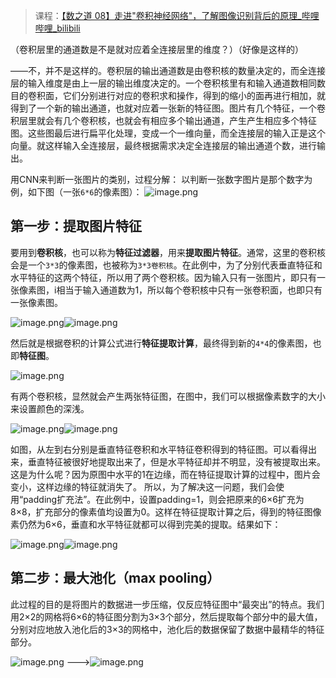 > 课程：[【数之道 08】走进"卷积神经网络"，了解图像识别背后的原理_哔哩哔哩_bilibili](https://www.bilibili.com/video/BV1R5411w715/?spm_id_from=333.788&vd_source=327f3e87e497fe83b3515199232efd15)

（卷积层里的通道数是不是就对应着全连接层里的维度？）（好像是这样的）

——不，并不是这样的。卷积层的输出通道数是由卷积核的数量决定的，而全连接层的输入维度是由上一层的输出维度决定的。一个卷积核里有和输入通道数相同数目的卷积面，它们分别进行对应的卷积求和操作，得到的缩小的面再进行相加，就得到了一个新的输出通道，也就对应着一张新的特征图。图片有几个特征，一个卷积层里就会有几个卷积核，也就会有相应多个输出通道，产生产生相应多个特征图。这些图最后进行扁平化处理，变成一个一维向量，而全连接层的输入正是这个向量。就这样输入全连接层，最终根据需求决定全连接层的输出通道个数，进行输出。

用CNN来判断一张图片的类别，过程分解：
以判断一张数字图片是那个数字为例，如下图（一张`6*6`的像素图）：
![image.png](https://youki-1330066034.cos.ap-guangzhou.myqcloud.com/machine-learning/202410091935968.png)

## 第一步：提取图片特征

要用到**卷积核**，也可以称为**特征过滤器**，用来**提取图片特征**。通常，这里的卷积核会是一个`3*3`的像素图，也被称为`3*3卷积核`。在此例中，为了分别代表垂直特征和水平特征的这两个特征，所以用了两个卷积核。因为输入只有一张图片，即只有一张像素图，i相当于输入通道数为1，所以每个卷积核中只有一张卷积面，也即只有一张像素图。

![image.png](https://youki-1330066034.cos.ap-guangzhou.myqcloud.com/machine-learning/202410091936366.png)![image.png](https://youki-1330066034.cos.ap-guangzhou.myqcloud.com/machine-learning/202410091937809.png)

然后就是根据卷积的计算公式进行**特征提取计算**，最终得到新的`4*4`的像素图，也即**特征图**。

![image.png](https://youki-1330066034.cos.ap-guangzhou.myqcloud.com/machine-learning/202410091940759.png)

有两个卷积核，显然就会产生两张特征图，在图中，我们可以根据像素数字的大小来设置颜色的深浅。

![image.png](https://youki-1330066034.cos.ap-guangzhou.myqcloud.com/machine-learning/202410091953993.png)![image.png](https://youki-1330066034.cos.ap-guangzhou.myqcloud.com/machine-learning/202410091953266.png)

如图，从左到右分别是垂直特征卷积和水平特征卷积得到的特征图。可以看得出来，垂直特征被很好地提取出来了，但是水平特征却并不明显，没有被提取出来。
这是为什么呢？因为原图中水平的1在边缘，而在特征提取计算的过程中，图片会变小，这样边缘的特征就消失了。
所以，为了解决这一问题，我们会使用“padding扩充法”。在此例中，设置padding=1，则会把原来的6×6扩充为8×8，扩充部分的像素值均设置为0。这样在特征提取计算之后，得到的特征图像素仍然为6×6，垂直和水平特征就都可以得到完美的提取。结果如下：

![image.png](https://youki-1330066034.cos.ap-guangzhou.myqcloud.com/machine-learning/202410092002684.png)![image.png](https://youki-1330066034.cos.ap-guangzhou.myqcloud.com/machine-learning/202410092003918.png)

## 第二步：最大池化（max pooling）
此过程的目的是将图片的数据进一步压缩，仅反应特征图中“最突出”的特点。我们用2×2的网格将6×6的特征图分割为3×3个部分，然后提取每个部分中的最大值，分别对应地放入池化后的3×3的网格中，池化后的数据保留了数据中最精华的特征部分。

![image.png](https://youki-1330066034.cos.ap-guangzhou.myqcloud.com/machine-learning/202410092009382.png) --->![image.png](https://youki-1330066034.cos.ap-guangzhou.myqcloud.com/machine-learning/202410092009752.png)





